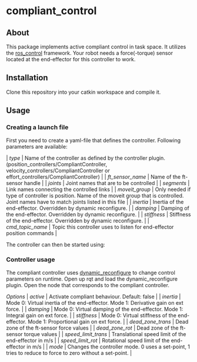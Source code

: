 # compliant_control

## About
This package implements active compliant control in task space. It utilizes the [ros_control](http://www.ros.org/ros_control) framework.
Your robot needs a force(-torque) sensor located at the end-effector for this controller to work.

## Installation
Clone this repository into your catkin workspace and compile it.

## Usage

### Creating a launch file

First you need to create a yaml-file that defines the controller. Following parameters are available:

| *type* | Name of the controller as defined by the controller plugin. (position_controllers/CompliantController, velocity_controllers/CompliantController or effort_controllers/CompliantController) |
| *ft_sensor_name* | Name of the ft-sensor handle |
| *joints* | Joint names that are to be controlled |
| *segments* | Link names connecting the controlled links |
| *moveit_group* | Only needed if type of controller is position. Name of the moveit group that is controlled. Joint names have to match joints listed in this file |
| *inertia* | Inertia of the end-effector. Overridden by dynamic reconfigure. |
| *damping* | Damping of the end-effector. Overridden by dynamic reconfigure. |
| *stiffness* | Stiffness of the end-effector. Overridden by dynamic reconfigure. |
| *cmd_topic_name* | Topic this controller uses to listen for end-effector position commands |


The controller can then be started using: 
<node name="compliant_controller_spawner" pkg="controller_manager" type="spawner" respawn="false" output="screen" args="[Controller name]" />

### Controller usage

The compliant controller uses [dynamic_reconfigure](http://wiki.ros.org/dynamic_reconfigure) to change control parameters on runtime.
Open up rqt and load the dynamic_reconfigure plugin. Open the node that corresponds to the compliant controller.

*Options*
| *active* | Activate compliant behaviour. Default: false |
| *inertia* | Mode 0: Virtual inertia of the end-effector. Mode 1: Derivative gain on ext force. |
| *damping* | Mode 0: Virtual damping of the end-effector. Mode 1: Integral gain on ext force. |
| *stiffness* | Mode 0: Virtual stiffness of the end-effector. Mode 1: Proportional gain on ext force. |
| *dead_zone_trans* | Dead zone of the ft-sensor force values |
| *dead_zone_rot* | Dead zone of the ft-sensor torque values |
| *speed_limit_trans* | Translational speed limit of the end-effector in m/s |
| *speed_limit_rot* | Rotational speed limit of the end-effector in m/s |
| *mode* | Changes the controller mode. 0 uses a set-point, 1 tries to reduce to force to zero without a set-point. |


